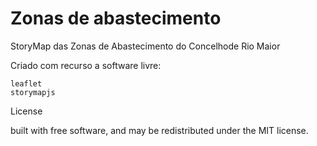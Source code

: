 # Zonas de abastecimento

StoryMap das Zonas de Abastecimento do Concelhode Rio Maior

Criado com recurso a software livre:

    leaflet
    storymapjs

License

built with free software, and may be redistributed under the MIT license.

